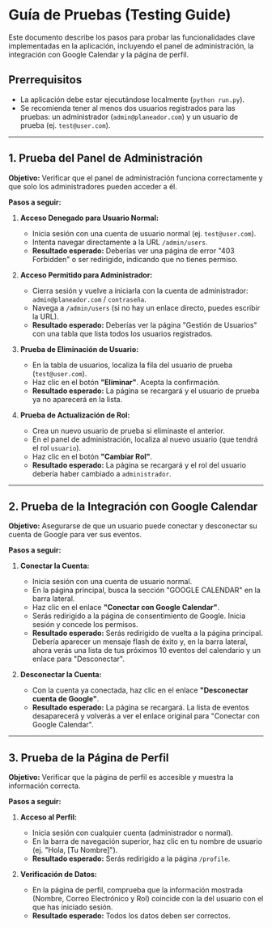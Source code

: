 # Guía de Pruebas (Testing Guide)

Este documento describe los pasos para probar las funcionalidades clave implementadas en la aplicación, incluyendo el panel de administración, la integración con Google Calendar y la página de perfil.

## Prerrequisitos

- La aplicación debe estar ejecutándose localmente (`python run.py`).
- Se recomienda tener al menos dos usuarios registrados para las pruebas: un administrador (`admin@planeador.com`) y un usuario de prueba (ej. `test@user.com`).

---

## 1. Prueba del Panel de Administración

**Objetivo:** Verificar que el panel de administración funciona correctamente y que solo los administradores pueden acceder a él.

**Pasos a seguir:**

1.  **Acceso Denegado para Usuario Normal:**
    *   Inicia sesión con una cuenta de usuario normal (ej. `test@user.com`).
    *   Intenta navegar directamente a la URL `/admin/users`.
    *   **Resultado esperado:** Deberías ver una página de error "403 Forbidden" o ser redirigido, indicando que no tienes permiso.

2.  **Acceso Permitido para Administrador:**
    *   Cierra sesión y vuelve a iniciarla con la cuenta de administrador: `admin@planeador.com` / `contraseña`.
    *   Navega a `/admin/users` (si no hay un enlace directo, puedes escribir la URL).
    *   **Resultado esperado:** Deberías ver la página "Gestión de Usuarios" con una tabla que lista todos los usuarios registrados.

3.  **Prueba de Eliminación de Usuario:**
    *   En la tabla de usuarios, localiza la fila del usuario de prueba (`test@user.com`).
    *   Haz clic en el botón **"Eliminar"**. Acepta la confirmación.
    *   **Resultado esperado:** La página se recargará y el usuario de prueba ya no aparecerá en la lista.

4.  **Prueba de Actualización de Rol:**
    *   Crea un nuevo usuario de prueba si eliminaste el anterior.
    *   En el panel de administración, localiza al nuevo usuario (que tendrá el rol `usuario`).
    *   Haz clic en el botón **"Cambiar Rol"**.
    *   **Resultado esperado:** La página se recargará y el rol del usuario debería haber cambiado a `administrador`.

---

## 2. Prueba de la Integración con Google Calendar

**Objetivo:** Asegurarse de que un usuario puede conectar y desconectar su cuenta de Google para ver sus eventos.

**Pasos a seguir:**

1.  **Conectar la Cuenta:**
    *   Inicia sesión con una cuenta de usuario normal.
    *   En la página principal, busca la sección "GOOGLE CALENDAR" en la barra lateral.
    *   Haz clic en el enlace **"Conectar con Google Calendar"**.
    *   Serás redirigido a la página de consentimiento de Google. Inicia sesión y concede los permisos.
    *   **Resultado esperado:** Serás redirigido de vuelta a la página principal. Debería aparecer un mensaje flash de éxito y, en la barra lateral, ahora verás una lista de tus próximos 10 eventos del calendario y un enlace para "Desconectar".

2.  **Desconectar la Cuenta:**
    *   Con la cuenta ya conectada, haz clic en el enlace **"Desconectar cuenta de Google"**.
    *   **Resultado esperado:** La página se recargará. La lista de eventos desaparecerá y volverás a ver el enlace original para "Conectar con Google Calendar".

---

## 3. Prueba de la Página de Perfil

**Objetivo:** Verificar que la página de perfil es accesible y muestra la información correcta.

**Pasos a seguir:**

1.  **Acceso al Perfil:**
    *   Inicia sesión con cualquier cuenta (administrador o normal).
    *   En la barra de navegación superior, haz clic en tu nombre de usuario (ej. "Hola, [Tu Nombre]").
    *   **Resultado esperado:** Serás redirigido a la página `/profile`.

2.  **Verificación de Datos:**
    *   En la página de perfil, comprueba que la información mostrada (Nombre, Correo Electrónico y Rol) coincide con la del usuario con el que has iniciado sesión.
    *   **Resultado esperado:** Todos los datos deben ser correctos.

